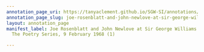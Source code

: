 ```yaml
---
annotation_page_uri: https://tanyaclement.github.io/SGW-SI/annotations/joe-rosenblatt-and-john-newlove-at-sir-george-williams-university-the-poetry-series-9-february-1968-1--canvas-1-toc.json
annotation_page_slug: joe-rosenblatt-and-john-newlove-at-sir-george-williams-university-the-poetry-series-9-february-1968-1--canvas-1-toc
layout: annotation_page
manifest_label: Joe Rosenblatt and John Newlove at Sir George Williams University,
  The Poetry Series, 9 February 1968 (1)

---
```


